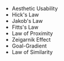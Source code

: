 - Aesthetic Usability 
- Hick's Law
- Jakob's Law
- Fitts's Law
- Law of Proximity
- Zeigarnik Effect
- Goal-Gradient
- Law of Similarity